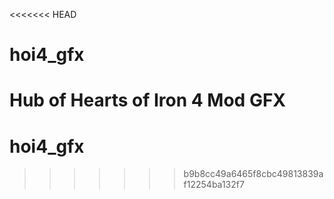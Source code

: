 <<<<<<< HEAD
# hoi4_gfx
Hub of Hearts of Iron 4 Mod GFX
=======
# hoi4_gfx
>>>>>>> b9b8cc49a6465f8cbc49813839af12254ba132f7
